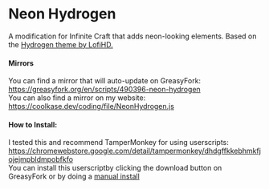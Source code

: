 # Neon Hydrogen
A modification for Infinite Craft that adds neon-looking elements. Based on the [Hydrogen theme by LofiHD.](https://cdn.discordapp.com/attachments/1209688472177352805/1219436460076437634/Hydrogen.js?ex=660b4bb4&is=65f8d6b4&hm=1316bed55a1a7cff01ca83c04cc1e7c36ac03a53a2cd7033791b84e868b66d3d&)

#### Mirrors
You can find a mirror that will auto-update on GreasyFork: https://greasyfork.org/en/scripts/490396-neon-hydrogen <br>
You can also find a mirror on my website: https://coolkase.dev/coding/file/NeonHydrogen.js

#### How to Install:
I tested this and recommend TamperMonkey for using userscripts: https://chromewebstore.google.com/detail/tampermonkey/dhdgffkkebhmkfjojejmpbldmpobfkfo <br>
You can install this userscriptby clicking the download button on GreasyFork or by doing a [manual install](https://www.youtube.com/watch?v=U4dSWJFIQ0A)
